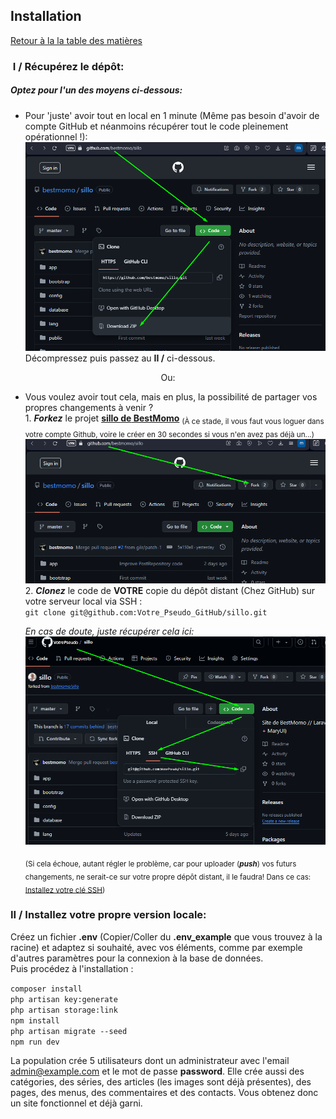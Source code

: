 ## Installation

[Retour à la la table des matières](README.md)

### &nbsp;I / Récupérez le dépôt:

##### Optez pour l'un des moyens ci-dessous:

- Pour 'juste' avoir tout en local en 1 minute
  (Même pas besoin d'avoir de compte GitHub et néanmoins récupérer tout le code pleinement opérationnel !):<br>
  ![Comment télécharger un dépôt](../storage/app/public/imgs_doc/get_repository_by_zip.png)
  Décompressez puis passez au **II /** ci-dessous.
  
<p align="center">Ou:</p>

- Vous voulez avoir tout cela, mais en plus, la possibilité de partager vos propres changements à venir ?<br>
      1. ***Forkez*** le projet **[sillo **de** BestMomo](https://github.com/bestmomo/sillo)**
      <sub>(À ce stade, il vous faut vous loguer dans votre compte Github, voire le créer en 30 secondes si vous n'en avez pas déjà un...)</sub><br>
      ![Comment Fork un dépôt](../storage/app/public/imgs_doc/fork.png)<br>
      2. ***Clonez*** le code de **VOTRE** copie du dépôt distant (Chez GitHub) sur votre serveur local via SSH :<br>
    `git clone git@github.com:Votre_Pseudo_GitHub/sillo.git`<br>
    
    *En cas de doute, juste récupérer cela ici:*<br>
      ![Comment Fork un dépôt](../storage/app/public/imgs_doc/clone.png)<br>
    
    <sub>(Si cela échoue, autant régler le problème, car pour uploader (***push***) vos futurs changements, ne serait-ce sur votre propre dépôt distant, il le faudra! Dans ce cas: [Installez votre clé SSH](https://docs.github.com/fr/authentication/connecting-to-github-with-ssh/generating-a-new-ssh-key-and-adding-it-to-the-ssh-agent))</sub>
  
### II / Installez votre propre version locale: 

Créez un fichier **.env** (Copier/Coller du **.env_example** que vous trouvez à la racine) et adaptez si souhaité, avec vos éléments, comme par exemple d'autres paramètres pour la connexion à la base de données.<br>
Puis procédez à l'installation :<br>

  `composer install`<br>
  `php artisan key:generate`<br>
  `php artisan storage:link`<br>
  `npm install`<br>
  `php artisan migrate --seed`<br>
  `npm run dev`
  
  La population crée 5 utilisateurs dont un administrateur avec l'email admin@example.com et le mot de passe **password**. Elle crée aussi des catégories, des séries, des articles (les images sont déjà présentes), des pages, des menus, des commentaires et des contacts. Vous obtenez donc un site fonctionnel et déjà garni.

